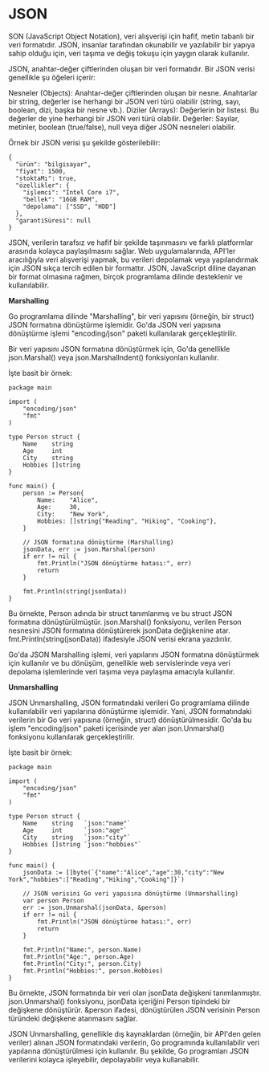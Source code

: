 # JSON

SON (JavaScript Object Notation), veri alışverişi için hafif, metin tabanlı bir veri formatıdır. JSON, insanlar tarafından okunabilir ve yazılabilir bir yapıya sahip olduğu için, veri taşıma ve değiş tokuşu için yaygın olarak kullanılır.

JSON, anahtar-değer çiftlerinden oluşan bir veri formatıdır. Bir JSON verisi genellikle şu öğeleri içerir:

Nesneler (Objects): Anahtar-değer çiftlerinden oluşan bir nesne. Anahtarlar bir string, değerler ise herhangi bir JSON veri türü olabilir (string, sayı, boolean, dizi, başka bir nesne vb.).
Diziler (Arrays): Değerlerin bir listesi. Bu değerler de yine herhangi bir JSON veri türü olabilir.
Değerler: Sayılar, metinler, boolean (true/false), null veya diğer JSON nesneleri olabilir.

Örnek bir JSON verisi şu şekilde gösterilebilir:

```
{
  "ürün": "bilgisayar",
  "fiyat": 1500,
  "stoktaMı": true,
  "özellikler": {
    "işlemci": "Intel Core i7",
    "bellek": "16GB RAM",
    "depolama": ["SSD", "HDD"]
  },
  "garantiSüresi": null
}
```

JSON, verilerin tarafsız ve hafif bir şekilde taşınmasını ve farklı platformlar arasında kolayca paylaşılmasını sağlar. Web uygulamalarında, API'ler aracılığıyla veri alışverişi yapmak, bu verileri depolamak veya yapılandırmak için JSON sıkça tercih edilen bir formattır. JSON, JavaScript diline dayanan bir format olmasına rağmen, birçok programlama dilinde desteklenir ve kullanılabilir.

**Marshalling**

Go programlama dilinde "Marshalling", bir veri yapısını (örneğin, bir struct) JSON formatına dönüştürme işlemidir. Go'da JSON veri yapısına dönüştürme işlemi "encoding/json" paketi kullanılarak gerçekleştirilir.

Bir veri yapısını JSON formatına dönüştürmek için, Go'da genellikle json.Marshal() veya json.MarshalIndent() fonksiyonları kullanılır.

İşte basit bir örnek:

```
package main

import (
	"encoding/json"
	"fmt"
)

type Person struct {
	Name    string
	Age     int
	City    string
	Hobbies []string
}

func main() {
	person := Person{
		Name:    "Alice",
		Age:     30,
		City:    "New York",
		Hobbies: []string{"Reading", "Hiking", "Cooking"},
	}

	// JSON formatına dönüştürme (Marshalling)
	jsonData, err := json.Marshal(person)
	if err != nil {
		fmt.Println("JSON dönüştürme hatası:", err)
		return
	}

	fmt.Println(string(jsonData))
}
```

Bu örnekte, Person adında bir struct tanımlanmış ve bu struct JSON formatına dönüştürülmüştür. json.Marshal() fonksiyonu, verilen Person nesnesini JSON formatına dönüştürerek jsonData değişkenine atar. fmt.Println(string(jsonData)) ifadesiyle JSON verisi ekrana yazdırılır.

Go'da JSON Marshalling işlemi, veri yapılarını JSON formatına dönüştürmek için kullanılır ve bu dönüşüm, genellikle web servislerinde veya veri depolama işlemlerinde veri taşıma veya paylaşma amacıyla kullanılır.

**Unmarshalling**

JSON Unmarshalling, JSON formatındaki verileri Go programlama dilinde kullanılabilir veri yapılarına dönüştürme işlemidir. Yani, JSON formatındaki verilerin bir Go veri yapısına (örneğin, struct) dönüştürülmesidir. Go'da bu işlem "encoding/json" paketi içerisinde yer alan json.Unmarshal() fonksiyonu kullanılarak gerçekleştirilir.

İşte basit bir örnek:

```
package main

import (
	"encoding/json"
	"fmt"
)

type Person struct {
	Name    string   `json:"name"`
	Age     int      `json:"age"`
	City    string   `json:"city"`
	Hobbies []string `json:"hobbies"`
}

func main() {
	jsonData := []byte(`{"name":"Alice","age":30,"city":"New York","hobbies":["Reading","Hiking","Cooking"]}`)

	// JSON verisini Go veri yapısına dönüştürme (Unmarshalling)
	var person Person
	err := json.Unmarshal(jsonData, &person)
	if err != nil {
		fmt.Println("JSON dönüştürme hatası:", err)
		return
	}

	fmt.Println("Name:", person.Name)
	fmt.Println("Age:", person.Age)
	fmt.Println("City:", person.City)
	fmt.Println("Hobbies:", person.Hobbies)
}
```

Bu örnekte, JSON formatında bir veri olan jsonData değişkeni tanımlanmıştır. json.Unmarshal() fonksiyonu, jsonData içeriğini Person tipindeki bir değişkene dönüştürür. &person ifadesi, dönüştürülen JSON verisinin Person türündeki değişkene atanmasını sağlar.

JSON Unmarshalling, genellikle dış kaynaklardan (örneğin, bir API'den gelen veriler) alınan JSON formatındaki verilerin, Go programında kullanılabilir veri yapılarına dönüştürülmesi için kullanılır. Bu şekilde, Go programları JSON verilerini kolayca işleyebilir, depolayabilir veya kullanabilir.